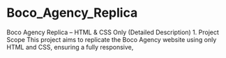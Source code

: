 # Boco_Agency_Replica
Boco Agency Replica – HTML &amp; CSS Only (Detailed Description) 1. Project Scope This project aims to replicate the Boco Agency website using only HTML and CSS, ensuring a fully responsive, 
